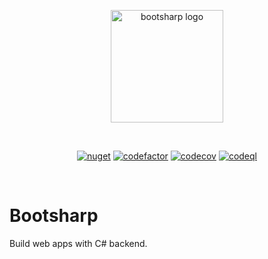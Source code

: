 <p align="center">
  <a href="https://bootsharp.com" target="_blank" rel="noopener noreferrer">
    <img width="180" src="https://raw.githubusercontent.com/Elringus/DotNetJS/feat/desc/Assets/PackageIcon.svg" alt="bootsharp logo">
  </a>
</p>
<br/>
<p align="center">
  <a href="https://www.nuget.org/packages/DotNetJS"><img src="https://img.shields.io/nuget/v/DotNetJS" alt="nuget"></a>
  <a href="https://codefactor.io/repository/github/elringus/dotnetjs/overview/main"><img src="https://codefactor.io/repository/github/elringus/dotnetjs/badge/main" alt="codefactor"></a>
  <a href="https://codecov.io/gh/Elringus/DotNetJS/branch/main/graph/badge.svg?token=AAhei51ETt"><img src="https://codecov.io/gh/Elringus/DotNetJS" alt="codecov"></a>
  <a href="https://github.com/Elringus/DotNetJS/actions/workflows/codeql.yml"><img src="https://github.com/Elringus/DotNetJS/actions/workflows/codeql.yml/badge.svg" alt="codeql"></a>
</p>
<br/>

# Bootsharp

Build web apps with C# backend.
